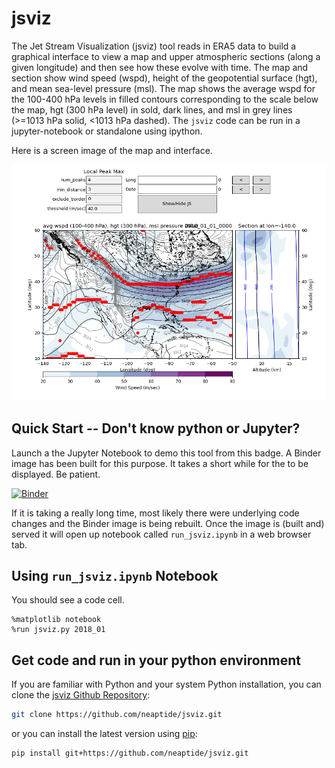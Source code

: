 # jsviz
The Jet Stream Visualization (jsviz) tool reads in ERA5 data to build a graphical interface to view a map and upper atmospheric sections (along a given longitude) and then see how these evolve with time.  The map and section show wind speed (wspd), height of the geopotential surface (hgt), and mean sea-level pressure (msl). The map shows the average wspd for the 100-400 hPa levels in filled contours corresponding to the scale below the map, hgt (300 hPa level) in sold, dark lines, and msl in grey lines (>=1013 hPa solid, <1013 hPa dashed).  The `jsviz` code can be run in a jupyter-notebook or standalone using ipython.

Here is a screen image of the map and interface. 

![Image of jsviz window](https://github.com/neaptide/jsviz/blob/master/images/run_jsviz_ipynb.png)

## Quick Start -- Don't know python or Jupyter?
Launch a the Jupyter Notebook to demo this tool from this badge. A Binder image has been built for this purpose. It takes a short while for the to be displayed.  Be patient. 

[![Binder](https://mybinder.org/badge_logo.svg)](https://mybinder.org/v2/gh/neaptide/jsviz/master?filepath=run_jsviz.ipynb) 

If it is taking a really long time, most likely there were underlying code changes and the Binder image is being rebuilt. Once the image is (built and) served it will open up notebook called `run_jsviz.ipynb` in a web browser tab.


## Using `run_jsviz.ipynb` Notebook

You should see a code cell.

```
%matplotlib notebook
%run jsviz.py 2018_01
```

## Get code and run in your python environment 

If you are familiar with Python and your system Python installation, you can clone the [jsviz Github Repository](https://github.com/neaptide/jsviz): 

```bash
git clone https://github.com/neaptide/jsviz.git
```

or you can install the latest version using [pip](http://pypi.python.org/pypi/pip):

```bash
pip install git+https://github.com/neaptide/jsviz.git
```

